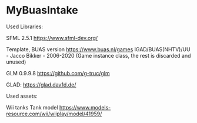 # MyBuasIntake

Used Libraries:

SFML 2.5.1
https://www.sfml-dev.org/

Template, BUAS version https://www.buas.nl/games
IGAD/BUAS(NHTV)/UU - Jacco Bikker - 2006-2020
(Game instance class, the rest is discarded and unused)

GLM 0.9.9.8
https://github.com/g-truc/glm 


GLAD:
https://glad.dav1d.de/


Used assets:

Wii tanks Tank model
https://www.models-resource.com/wii/wiiplay/model/41959/
